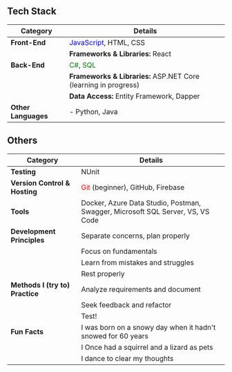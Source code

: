 ## Tech Stack

| **Category**                | **Details**                                                                 |
|-----------------------------|-----------------------------------------------------------------------------|
| **Front-End**                |  <span style="color:blue">JavaScript</span>, HTML, CSS           |
|                             |  **Frameworks & Libraries:** React                                         |
| **Back-End**                 | <span style="color:green">C#</span>, <span style="color:green">SQL</span> |
|                             | **Frameworks & Libraries:** ASP.NET Core (learning in progress)           |
|                             | **Data Access:** Entity Framework, Dapper                                 |
| **Other Languages**  | - Python, Java                                                             |

## Others
| **Category**                | **Details**                                                                 |
|-----------------------------|-----------------------------------------------------------------------------|
| **Testing**                  | NUnit                                                                    |
| **Version Control & Hosting**| <span style="color:red">Git</span> (beginner), GitHub, Firebase           |
| **Tools**                    | Docker, Azure Data Studio, Postman, Swagger, Microsoft SQL Server, VS, VS Code |
| **Development Principles**   | Separate concerns, plan properly                                                  |
|                             | Focus on fundamentals                                                    |
|                             | Learn from mistakes and struggles                                                     |
|                             | Rest properly                                                  |
| **Methods I (try to) Practice**       | Analyze requirements and document                                                    |
|                             | Seek feedback and refactor                                                              |
|                             | Test!                                           |
| **Fun Facts**                | I was born on a snowy day when it hadn't snowed for 60 years                   |
|                             | I Once had a squirrel and a lizard as pets                                  |
|                             | I dance to clear my thoughts                                               |

